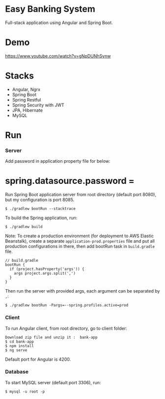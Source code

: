 # Easy Banking System
Full-stack application using Angular and Spring Boot.

# Demo
https://www.youtube.com/watch?v=gNpDUNhSynw

# Stacks
- Angular, Ngrx
- Spring Boot
- Spring Restful
- Spring Security with JWT
- JPA, Hibernate
- MySQL

# Run
### Server

Add password in application property file for below:
# spring.datasource.password = 

Run Spring Boot application server from root directory (default port 8080), but my configuration is port 8085.
```
$ ./gradlew bootRun --stacktrace
```
To build the Spring application, run:
```
$ ./gradlew build
```
Note: To create a production environment (for deployment to AWS Elastic Beanstalk), create a separate `application-prod.properties` file and put all production configurations in there, then add bootRun task in `build.gradle` file.
```
// build.gradle
bootRun {
  if (project.hasProperty('args')) {
    args project.args.split(',')
  }
}
```
Then run the server with provided args, each argument can be separated by `,`:
```
$ ./gradlew bootRun -Pargs=--spring.profiles.active=prod
```

### Client
To run Angular client, from root directory, go to client folder:
```
Download zip file and unzip it :  bank-app
$ cd bank-app
$ npm install
$ ng serve
```
Default port for Angular is 4200.

### Database
To start MySQL server (default port 3306), run:
```
$ mysql -u root -p
```

